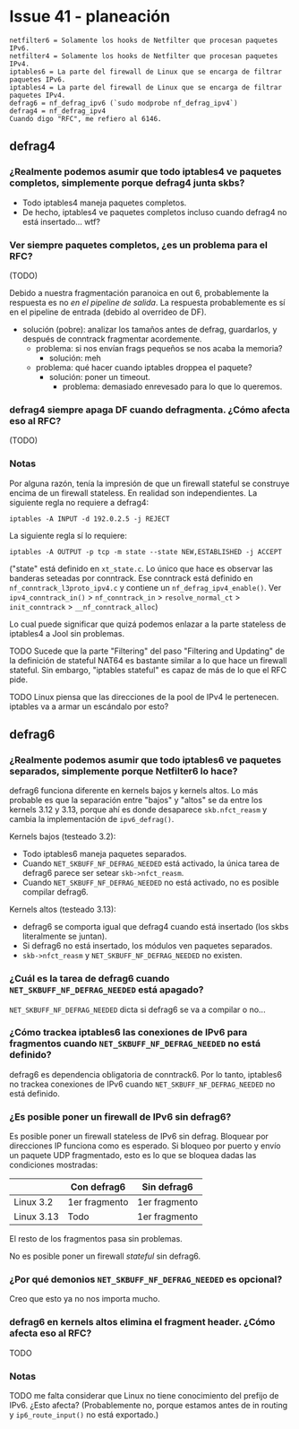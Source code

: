 # Issue 41 - planeación

	netfilter6 = Solamente los hooks de Netfilter que procesan paquetes IPv6.
	netfilter4 = Solamente los hooks de Netfilter que procesan paquetes IPv4.
	iptables6 = La parte del firewall de Linux que se encarga de filtrar paquetes IPv6.
	iptables4 = La parte del firewall de Linux que se encarga de filtrar paquetes IPv4.
	defrag6 = nf_defrag_ipv6 (`sudo modprobe nf_defrag_ipv4`)
	defrag4 = nf_defrag_ipv4
	Cuando digo "RFC", me refiero al 6146.

## defrag4

### ¿Realmente podemos asumir que todo iptables4 ve paquetes completos, simplemente porque defrag4 junta skbs?

- Todo iptables4 maneja paquetes completos.
- De hecho, iptables4 ve paquetes completos incluso cuando defrag4 no está insertado... wtf?

### Ver siempre paquetes completos, ¿es un problema para el RFC?

(TODO)

Debido a nuestra fragmentación paranoica en out 6, probablemente la respuesta es no *en el pipeline de salida*. La respuesta probablemente es sí en el pipeline de entrada (debido al overrideo de DF).

- solución (pobre): analizar los tamaños antes de defrag, guardarlos, y después de conntrack fragmentar acordemente.
	- problema: si nos envían frags pequeños se nos acaba la memoria?
		- solución: meh
	- problema: qué hacer cuando iptables droppea el paquete?
		- solución: poner un timeout.
			- problema: demasiado enrevesado para lo que lo queremos.

### defrag4 siempre apaga DF cuando defragmenta. ¿Cómo afecta eso al RFC?

(TODO)

### Notas

Por alguna razón, tenía la impresión de que un firewall stateful se construye encima de un firewall stateless. En realidad son independientes. La siguiente regla no requiere a defrag4:

	iptables -A INPUT -d 192.0.2.5 -j REJECT

La siguiente regla sí lo requiere:

	iptables -A OUTPUT -p tcp -m state --state NEW,ESTABLISHED -j ACCEPT

("state" está definido en `xt_state.c`. Lo único que hace es observar las banderas seteadas por conntrack. Ese conntrack está definido en `nf_conntrack_l3proto_ipv4.c` y contiene un `nf_defrag_ipv4_enable()`. Ver `ipv4_conntrack_in()` > `nf_conntrack_in` > `resolve_normal_ct` > `init_conntrack` > `__nf_conntrack_alloc`)

Lo cual puede significar que quizá podemos enlazar a la parte stateless de iptables4 a Jool sin problemas.

TODO Sucede que la parte "Filtering" del paso "Filtering and Updating" de la definición de stateful NAT64 es bastante similar a lo que hace un firewall stateful. Sin embargo, "iptables stateful" es capaz de más de lo que el RFC pide.

TODO Linux piensa que las direcciones de la pool de IPv4 le pertenecen. iptables va a armar un escándalo por esto?

## defrag6

### ¿Realmente podemos asumir que todo iptables6 ve paquetes separados, simplemente porque Netfilter6 lo hace?

defrag6 funciona diferente en kernels bajos y kernels altos. Lo más probable es que la separación entre "bajos" y "altos" se da entre los kernels 3.12 y 3.13, porque ahí es donde desaparece `skb.nfct_reasm` y cambia la implementación de `ipv6_defrag()`.

Kernels bajos (testeado 3.2):

- Todo iptables6 maneja paquetes separados.
- Cuando `NET_SKBUFF_NF_DEFRAG_NEEDED` está activado, la única tarea de defrag6 parece ser setear `skb->nfct_reasm`.
- Cuando `NET_SKBUFF_NF_DEFRAG_NEEDED` no está activado, no es posible compilar defrag6.

Kernels altos (testeado 3.13):

- defrag6 se comporta igual que defrag4 cuando está insertado (los skbs literalmente se juntan).
- Si defrag6 no está insertado, los módulos ven paquetes separados.
- `skb->nfct_reasm` y `NET_SKBUFF_NF_DEFRAG_NEEDED` no existen.

### ¿Cuál es la tarea de defrag6 cuando `NET_SKBUFF_NF_DEFRAG_NEEDED` está apagado?

`NET_SKBUFF_NF_DEFRAG_NEEDED` dicta si defrag6 se va a compilar o no...

### ¿Cómo trackea iptables6 las conexiones de IPv6 para fragmentos cuando `NET_SKBUFF_NF_DEFRAG_NEEDED` no está definido?

defrag6 es dependencia obligatoria de conntrack6. Por lo tanto, iptables6 no trackea conexiones de IPv6 cuando `NET_SKBUFF_NF_DEFRAG_NEEDED` no está definido.

### ¿Es posible poner un firewall de IPv6 sin defrag6?

Es posible poner un firewall stateless de IPv6 sin defrag. Bloquear por direcciones IP funciona como es esperado. Si bloqueo por puerto y envío un paquete UDP fragmentado, esto es lo que se bloquea dadas las condiciones mostradas:

|            | Con defrag6   | Sin defrag6   |
|------------|---------------|---------------|
| Linux 3.2  | 1er fragmento | 1er fragmento |
| Linux 3.13 | Todo          | 1er fragmento |

El resto de los fragmentos pasa sin problemas.

No es posible poner un firewall _stateful_ sin defrag6.

### ¿Por qué demonios `NET_SKBUFF_NF_DEFRAG_NEEDED` es opcional?

Creo que esto ya no nos importa mucho.

### defrag6 en kernels altos elimina el fragment header. ¿Cómo afecta eso al RFC?

TODO

### Notas

TODO me falta considerar que Linux no tiene conocimiento del prefijo de IPv6. ¿Esto afecta? (Probablemente no, porque estamos antes de in routing y `ip6_route_input()` no está exportado.)
